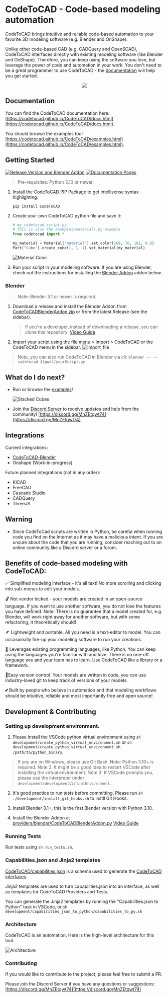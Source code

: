 # CodeToCAD - Code-based modeling automation

CodeToCAD brings intuitive and reliable code-based automation to your favorite 3D modeling software (e.g. Blender and OnShape).

Unlike other code-based CAD (e.g. CADQuery and OpenSCAD), CodeToCAD interfaces directly with existing modeling software (like Blender and OnShape). Therefore, you can keep using the software you love, but leverage the power of code and automation in your work. You don't need to be a great programmer to use CodeToCAD - the [documentation](https://codetocad.github.io/CodeToCAD/docs.html) will help you get started.

<div align="center">
<image src="https://raw.githubusercontent.com/CodeToCAD/CodeToCAD/develop/docs/images/three_axis_mill.gif"/>
</div>

## Documentation

You can find the CodeToCAD documentation here: [https://codetocad.github.io/CodeToCAD/docs.html](https://codetocad.github.io/CodeToCAD/docs.html).

You should browse the examples too! [https://codetocad.github.io/CodeToCAD/examples.html](https://codetocad.github.io/CodeToCAD/examples.html).

## Getting Started

[![Release Version and Blender Addon](https://github.com/CodeToCAD/CodeToCAD/actions/workflows/on-pr-resolved.yml/badge.svg?branch=develop)](https://github.com/CodeToCAD/CodeToCAD/actions/workflows/on-pr-resolved.yml) [![Documentation Pages](https://github.com/CodeToCAD/CodeToCAD/actions/workflows/pages/pages-build-deployment/badge.svg)](https://github.com/CodeToCAD/CodeToCAD/actions/workflows/pages/pages-build-deployment)

> Pre-requisites: Python 3.10 or newer.

1. Install the [CodeToCAD PIP Package](https://pypi.org/project/CodeToCAD/) to get intellisense syntax highlighting.

   `pip install CodeToCAD`

2. Create your own CodeToCAD python file and save it:

   ```python
   # my_codetocad_script.py
   # This is also the examples/materials.py example
   from codetocad import *

   my_material = Material("material").set_color(169, 76, 181, 0.8)
   Part("Cube").create_cube(1, 1, 1).set_material(my_material)
   ```

   ![Material Cube](https://raw.githubusercontent.com/CodeToCAD/CodeToCAD/develop/docs/images/material_cube.png)

3. Run your script in your modeling software. If you are using Blender, check out the instructions for installing the [Blender Addon](#blender) addon below.

### Blender

> Note: Blender 3.1 or newer is required.

1. Download a release and install the Blender Addon from [CodeToCADBlenderAddon.zip](https://raw.githubusercontent.com/CodeToCAD/CodeToCAD/develop/CodeToCADBlenderAddon.zip) or from the latest Release (see the sidebar).

   > If you're a developer, instead of downloading a release, you can clone this repository. [Video Guide](https://youtu.be/YD_4nj0QUJ4)

2. Import your script using the file menu > import > CodeToCAD or the CodeToCAD menu in the sidebar.
   ![import_file](https://raw.githubusercontent.com/CodeToCAD/CodeToCAD/develop/docs/images/import_file_in_blender.png)

> Note, you can also run CodeToCAD in Blender via cli: `blender -- --codetocad $(pwd)/yourScript.py`

## What do I do next?

- Run or browse the [examples](./examples/)!

  ![Stacked Cubes](https://raw.githubusercontent.com/CodeToCAD/CodeToCAD/develop/docs/images/stacked_cubes.png)

- Join the [Discord Server](https://discord.gg/MnZEtqwt74) to receive updates and help from the community! [https://discord.gg/MnZEtqwt74](https://discord.gg/MnZEtqwt74)

## Integrations

Current integrations:

- [CodeToCAD-Blender](#blender)
- Onshape (Work-in-progress)

Future planned integrations (not in any order):

- KiCAD
- FreeCAD
- Cascade Studio
- CADQuery
- ThreeJS

## Warning

- Since CodeToCad scripts are written in Python, be careful when running code you find on the Internet as it may have a malicious intent. If you are unsure about the code that you are running, consider reaching out to an online community like a Discord server or a forum.

## Benefits of code-based modeling with CodeToCAD:

✅ Simplified modeling interface - it's all text! No more scrolling and clicking into sub-menus to edit your models.

🔓 Not vendor locked - your models are created in an open-source language. If you want to use another software, you do not lose the features you have defined. Note: There is no guarantee that a model created for, e.g. Blender, will work right away for another software, but with some refactoring, it theoretically should!

🪶 Lightweight and portable. All you need is a text-editor to model. You can occasionally fire-up your modeling software to run your creations.

💪 Leverages existing programming languages, like Python. You can keep using the languages you're familiar with and love. There is no one-off language you and your team has to learn. Use CodeToCAD like a library or a framework.

🚦Easy version control. Your models are written in code, you can use industry-loved git to keep track of versions of your models.

💕 Built by people who believe in automation and that modeling workflows should be intuitive, reliable and most importantly free and open source!

## Development & Contributing

### Setting up development environment.

1. Please install the VSCode python virtual environment using
   `sh development/create_python_virtual_environment.sh`
   or
   `sh development/create_python_virtual_environment.sh /path/to/python_binary`.

> If you are on Windows, please use Git Bash.
> Note: Python 3.10+ is required.
> Note 2: It might be a good idea to restart VSCode after installing the virtual environment.
> Note 3: If VSCode prompts you, please use the interpreter under `development/developmentVirtualEnvironment`.

2. It's good practice to run tests before committing. Please run `sh ./development/install_git_hooks.sh` to instll Git Hooks.

3. Install Blender 3.1+, this is the first Blender version with Python 3.10.

4. Install the Blender Addon at [providers/blender/CodeToCADBlenderAddon.py](./providers/blender/CodeToCADBlenderAddon.py) [Video Guide](https://youtu.be/YD_4nj0QUJ4)

### Running Tests

Run tests using `sh run_tests.sh`.

### Capabilities.json and Jinja2 templates

[CodeToCAD/capabilities.json](./CodeToCAD/capabilities.json) is a schema used to generate the [CodeToCAD interfaces](./CodeToCAD/interfaces/).

Jinja2 templates are used to turn capabilities.json into an interface, as well as templates for CodeToCAD Providers and Tests.

You can generate the Jinja2 templates by running the "Capabilities.json to Python" task in VSCode, or `sh development/capabilities_json_to_python/capabilities_to_py.sh`

### Architecture

CodeToCAD is an automation. Here is the high-level architecture for this tool.

![Architecture](https://raw.githubusercontent.com/CodeToCAD/CodeToCAD/develop/docs/CodeToCAD%20architecture%20overview.drawio.png)

### Contributing

If you would like to contribute to the project, please feel free to submit a PR.

Please join the Discord Server if you have any questions or suggestions: [https://discord.gg/MnZEtqwt74](https://discord.gg/MnZEtqwt74)
